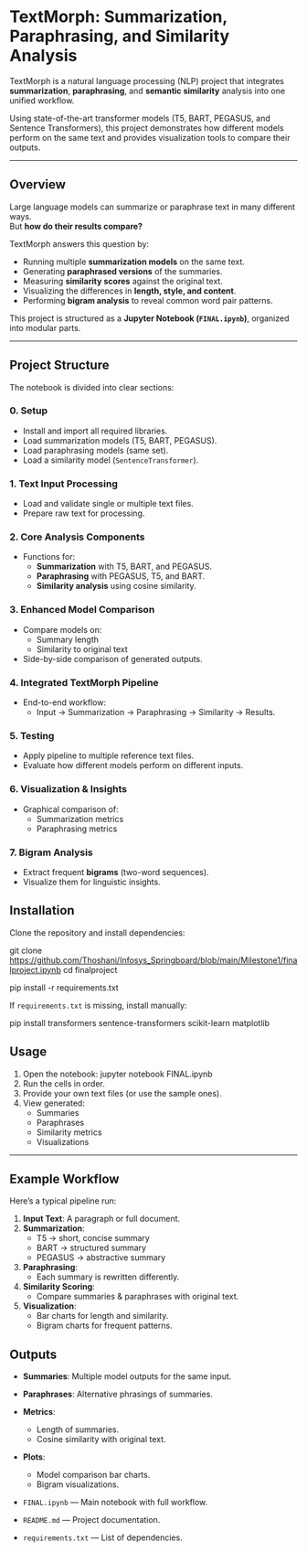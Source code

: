# TextMorph: Summarization, Paraphrasing, and Similarity Analysis

TextMorph is a natural language processing (NLP) project that integrates **summarization**, **paraphrasing**, and **semantic similarity** analysis into one unified workflow.  

Using state-of-the-art transformer models (T5, BART, PEGASUS, and Sentence Transformers), this project demonstrates how different models perform on the same text and provides visualization tools to compare their outputs.

---

##  Overview

Large language models can summarize or paraphrase text in many different ways.  
But **how do their results compare?**  

TextMorph answers this question by:
- Running multiple **summarization models** on the same text.
- Generating **paraphrased versions** of the summaries.
- Measuring **similarity scores** against the original text.
- Visualizing the differences in **length, style, and content**.
- Performing **bigram analysis** to reveal common word pair patterns.

This project is structured as a **Jupyter Notebook (`FINAL.ipynb`)**, organized into modular parts.

---

##  Project Structure

The notebook is divided into clear sections:

### **0. Setup**
- Install and import all required libraries.
- Load summarization models (T5, BART, PEGASUS).
- Load paraphrasing models (same set).
- Load a similarity model (`SentenceTransformer`).

### **1. Text Input Processing**
- Load and validate single or multiple text files.
- Prepare raw text for processing.

### **2. Core Analysis Components**
- Functions for:
  - **Summarization** with T5, BART, and PEGASUS.
  - **Paraphrasing** with PEGASUS, T5, and BART.
  - **Similarity analysis** using cosine similarity.

### **3. Enhanced Model Comparison**
- Compare models on:
  - Summary length
  - Similarity to original text
- Side-by-side comparison of generated outputs.

### **4. Integrated TextMorph Pipeline**
- End-to-end workflow:
  - Input → Summarization → Paraphrasing → Similarity → Results.

### **5. Testing**
- Apply pipeline to multiple reference text files.
- Evaluate how different models perform on different inputs.

### **6. Visualization & Insights**
- Graphical comparison of:
  - Summarization metrics
  - Paraphrasing metrics

### **7. Bigram Analysis**
- Extract frequent **bigrams** (two-word sequences).
- Visualize them for linguistic insights.



##  Installation

Clone the repository and install dependencies:


git clone https://github.com/Thoshani/Infosys_Springboard/blob/main/Milestone1/finalproject.ipynb
cd finalproject

pip install -r requirements.txt


If `requirements.txt` is missing, install manually:

pip install transformers sentence-transformers scikit-learn matplotlib


##  Usage

1. Open the notebook:
   jupyter notebook FINAL.ipynb 
2. Run the cells in order.
3. Provide your own text files (or use the sample ones).
4. View generated:
   - Summaries
   - Paraphrases
   - Similarity metrics
   - Visualizations

---

## Example Workflow

Here’s a typical pipeline run:

1. **Input Text**: A paragraph or full document.
2. **Summarization**:
   - T5 → short, concise summary
   - BART → structured summary
   - PEGASUS → abstractive summary
3. **Paraphrasing**:
   - Each summary is rewritten differently.
4. **Similarity Scoring**:
   - Compare summaries & paraphrases with original text.
5. **Visualization**:
   - Bar charts for length and similarity.
   - Bigram charts for frequent patterns.



##  Outputs

- **Summaries**: Multiple model outputs for the same input.
- **Paraphrases**: Alternative phrasings of summaries.
- **Metrics**:  
  - Length of summaries.  
  - Cosine similarity with original text.  
- **Plots**:  
  - Model comparison bar charts.  
  - Bigram visualizations.





- `FINAL.ipynb` — Main notebook with full workflow.  
- `README.md` — Project documentation.  
- `requirements.txt` — List of dependencies.  
